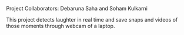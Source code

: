 Project Collaborators: 
Debaruna Saha and Soham Kulkarni

This project detects laughter in real time and save snaps and videos of those moments through webcam of a laptop.
